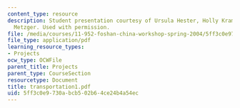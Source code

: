 ```yaml
---
content_type: resource
description: Student presentation courtesy of Ursula Hester, Holly Krambeck and Adam
  Metzger. Used with permission.
file: /media/courses/11-952-foshan-china-workshop-spring-2004/5ff3c0e9730abcb502b64ce24b4a54ec_transportation1.pdf
file_type: application/pdf
learning_resource_types:
- Projects
ocw_type: OCWFile
parent_title: Projects
parent_type: CourseSection
resourcetype: Document
title: transportation1.pdf
uid: 5ff3c0e9-730a-bcb5-02b6-4ce24b4a54ec
---
```

